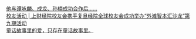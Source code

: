   
[他与谭咏麟、成龙、孙楠成功合作后......](http://www.dianyue.me/archives/977/oqrperg8cvnmee9j/)  
[校友活动 | 上财经院校友会携手复旦经院全球校友会成功举办“外滩智本汇沙龙”第九期活动](http://www.dianyue.me/archives/629/8juhclim9h1tfvd9/)  
[童话故事里的爱，只存在童话故事里。](http://www.dianyue.me/archives/704/ws9vvhqlzc4r1au5/)